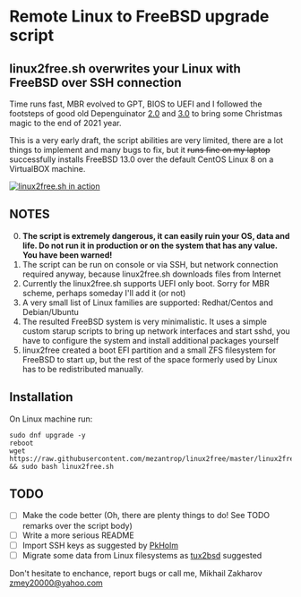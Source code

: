 # Remote Linux to FreeBSD upgrade script
## linux2free.sh overwrites your Linux with FreeBSD over SSH connection

Time runs fast, MBR evolved to GPT, BIOS to UEFI and I followed the footsteps 
of good old Depenguinator 
[2.0](https://www.daemonology.net/blog/2008-01-29-depenguinator-2.0.html) and 
[3.0](https://github.com/allanjude/depenguinator) to bring some Christmas magic
to the end of 2021 year.

This is a very early draft, the script abilities are very limited, there are 
a lot things to implement and many bugs to fix, but it ~~runs fine on my laptop~~ 
successfully installs FreeBSD 13.0 over the default CentOS Linux 8 on 
a VirtualBOX machine.

[![linux2free.sh in action](https://img.youtube.com/vi/q8GlmyK70VE/0.jpg)](https://www.youtube.com/watch?v=q8GlmyK70VE)

## NOTES
0. **The script is extremely dangerous, it can easily ruin your OS, data and life.
Do not run it in production or on the system that has any value. You have been warned!**
1. The script can be run on console or via SSH, but network connection required 
anyway, because linux2free.sh downloads files from Internet
2. Currently the linux2free.sh supports UEFI only boot. Sorry for MBR scheme,
perhaps someday I'll add it (or not)
3. A very small list of Linux families are supported: Redhat/Centos and Debian/Ubuntu
4. The resulted FreeBSD system is very minimalistic. It uses a simple custom 
starup scripts to bring up network interfaces and start sshd, you have to 
configure the system and install additional packages yourself
5. linux2free created a boot EFI partition and a small ZFS filesystem for FreeBSD 
to start up, but the rest of the space formerly used by Linux has to be 
redistributed manually.

## Installation

On Linux machine run:
```
sudo dnf upgrade -y
reboot
wget https://raw.githubusercontent.com/mezantrop/linux2free/master/linux2free.sh && sudo bash linux2free.sh
```

## TODO
 - [ ] Make the code better (Oh, there are plenty things to do! See TODO remarks over the script body)
 - [ ] Write a more serious README
 - [ ] Import SSH keys as suggested by [PkHolm](https://www.reddit.com/r/freebsd/comments/rpks7e/comment/hq545yh/?utm_source=reddit&utm_medium=web2x&context=3)
 - [ ] Migrate some data from Linux filesystems as [tux2bsd](https://www.reddit.com/user/tux2bsd) suggested

Don't hesitate to enchance, report bugs or call me, 
Mikhail Zakharov <zmey20000@yahoo.com>